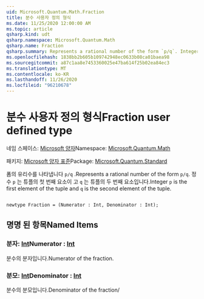 ```yaml
---
uid: Microsoft.Quantum.Math.Fraction
title: 분수 사용자 정의 형식
ms.date: 11/25/2020 12:00:00 AM
ms.topic: article
qsharp.kind: udt
qsharp.namespace: Microsoft.Quantum.Math
qsharp.name: Fraction
qsharp.summary: Represents a rational number of the form `p/q`. Integer `p` is the first element of the tuple and `q` is the second element of the tuple.
ms.openlocfilehash: 1838bb2b605b109742948ec0633b08ca01baea98
ms.sourcegitcommit: a87c1aa8e7453360025e47ba614f25b02ea84ec3
ms.translationtype: MT
ms.contentlocale: ko-KR
ms.lasthandoff: 11/26/2020
ms.locfileid: "96210678"
---
```

# <a name="fraction-user-defined-type"></a><span data-ttu-id="6afc7-102">분수 사용자 정의 형식</span><span class="sxs-lookup"><span data-stu-id="6afc7-102">Fraction user defined type</span></span>

<span data-ttu-id="6afc7-103">네임 스페이스: [Microsoft 양자](xref:Microsoft.Quantum.Math)</span><span class="sxs-lookup"><span data-stu-id="6afc7-103">Namespace: [Microsoft.Quantum.Math](xref:Microsoft.Quantum.Math)</span></span>

<span data-ttu-id="6afc7-104">패키지: [Microsoft 양자 표준](https://nuget.org/packages/Microsoft.Quantum.Standard)</span><span class="sxs-lookup"><span data-stu-id="6afc7-104">Package: [Microsoft.Quantum.Standard](https://nuget.org/packages/Microsoft.Quantum.Standard)</span></span>


<span data-ttu-id="6afc7-105">폼의 유리수를 나타냅니다 `p/q` .</span><span class="sxs-lookup"><span data-stu-id="6afc7-105">Represents a rational number of the form `p/q`.</span></span> <span data-ttu-id="6afc7-106">정수 `p` 는 튜플의 첫 번째 요소이 고 `q` 는 튜플의 두 번째 요소입니다.</span><span class="sxs-lookup"><span data-stu-id="6afc7-106">Integer `p` is the first element of the tuple and `q` is the second element of the tuple.</span></span>

```qsharp

newtype Fraction = (Numerator : Int, Denominator : Int);
```



## <a name="named-items"></a><span data-ttu-id="6afc7-107">명명 된 항목</span><span class="sxs-lookup"><span data-stu-id="6afc7-107">Named Items</span></span>

### <a name="numerator--int"></a><span data-ttu-id="6afc7-108">분자: [Int](xref:microsoft.quantum.lang-ref.int)</span><span class="sxs-lookup"><span data-stu-id="6afc7-108">Numerator : [Int](xref:microsoft.quantum.lang-ref.int)</span></span>

<span data-ttu-id="6afc7-109">분수의 분자입니다.</span><span class="sxs-lookup"><span data-stu-id="6afc7-109">Numerator of the fraction.</span></span>
### <a name="denominator--int"></a><span data-ttu-id="6afc7-110">분모: [Int](xref:microsoft.quantum.lang-ref.int)</span><span class="sxs-lookup"><span data-stu-id="6afc7-110">Denominator : [Int](xref:microsoft.quantum.lang-ref.int)</span></span>

<span data-ttu-id="6afc7-111">분수의 분모입니다.</span><span class="sxs-lookup"><span data-stu-id="6afc7-111">Denominator of the fraction/</span></span>